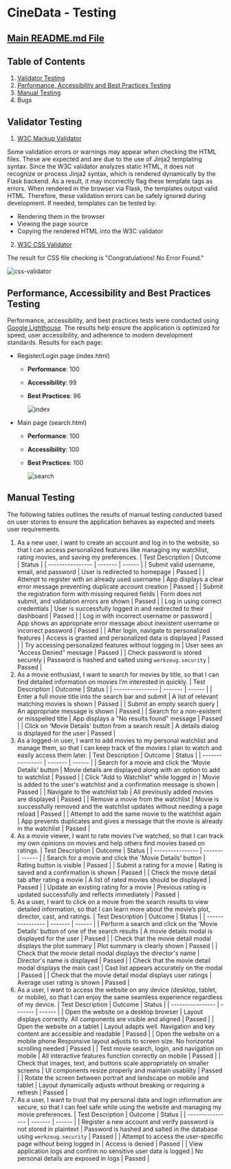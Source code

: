 # CineData - Testing

## [Main README.md File](https://github.com/FlorinMiron98/CineData/blob/main/README.md)

## Table of Contents
1. [Validator Testing](#validator-testing)
2. [Performance, Accessibility and Best Practices Testing](#performance-accessibility-and-best-practices-testing)
3. [Manual Testing](#manual-testing)
4. Bugs

## Validator Testing
1. [W3C Markup Validator](https://validator.w3.org/)

Some validation errors or warnings may appear when checking the HTML files. These are expected and are due to the use of Jinja2 templating syntax. Since the W3C validator analyzes static HTML, it does not recognize or process Jinja2 syntax, which is rendered dynamically by the Flask backend. As a result, it may incorrectly flag these template tags as errors.
When rendered in the browser via Flask, the templates output valid HTML. Therefore, these validation errors can be safely ignored during development. If needed, templates can be tested by:
- Rendering them in the browser
- Viewing the page source
- Copying the rendered HTML into the W3C validator
2. [W3C CSS Validator](https://jigsaw.w3.org/css-validator/)

The result for CSS file checking is "Congratulations! No Error Found."

![css-validator](https://github.com/user-attachments/assets/78b74670-5a6b-4108-beea-30480a1bc9ca)

## Performance, Accessibility and Best Practices Testing
Performance, accessibility, and best practices tests were conducted using [Google Lighthouse](https://developer.chrome.com/docs/lighthouse/overview). The results help ensure the application is optimized for speed, user accessibility, and adherence to modern development standards. Results for each page:
- Register/Login page (index.html)
  - **Performance**: 100
  - **Accessibility**: 99
  - **Best Practices**: 96
  
    ![index](https://github.com/user-attachments/assets/8c5e0433-51f7-4196-bf72-fde75422fb57)

- Main page (search.html)
  - **Performance**: 100
  - **Accessibility**: 100
  - **Best Practices**: 100

    ![search](https://github.com/user-attachments/assets/38860c6c-861d-4fb8-943b-ef22581a5f86)

## Manual Testing
The following tables outlines the results of manual testing conducted based on user stories to ensure the application behaves as expected and meets user requirements.
1. As a new user, I want to create an account and log in to the website, so that I can access personalized features like managing my watchlist, rating movies, and saving my preferences.
   | Test Description | Outcome | Status |
   | ---------------- | ------- | ------ |
   | Submit valid username, email, and password | User is redirected to homepage | Passed |
   | Attempt to register with an already used username | App displays a clear error message preventing duplicate account creation | Passed |
   | Submit the registration form with missing required fields | Form does not submit, and validation errors are shown | Passed |
   | Log in using correct credentials | User is successfully logged in and redirected to their dashboard | Passed |
   | Log in with incorrect username or password | App shows an appropriate error message about inexistent username or incorrect password | Passed |
   | After login, navigate to personalized features | Access is granted and personalized data is displayed | Passed |
   | Try accessing personalized features without logging in | User sees an "Access Denied" message | Passed |
   | Check password is stored securely | Password is hashed and salted using `werkzeug.security` | Passed |
2. As a movie enthusiast, I want to search for movies by title, so that I can find detailed information on movies I’m interested in quickly.
   | Test Description | Outcome | Status |
   | ---------------- | ------- | ------ |
   | Enter a full movie title into the search bar and submit | A list of relevant matching movies is shown | Passed |
   | Submit an empty search query | An appropriate message is shown | Passed |
   | Search for a non-existent or misspelled title | App displays a "No results found" message | Passed |
   | Click on 'Movie Details' button from a search result | A details dialog is displayed for the user | Passed |
3. As a logged-in user, I want to add movies to my personal watchlist and manage them, so that I can keep track of the movies I plan to watch and easily access them later.
   | Test Description | Outcome | Status |
   | ---------------- | ------- | ------ |
   | Search for a movie and click the 'Movie Details' button | Movie details are displayed along with an option to add to watchlist | Passed |
   | Click "Add to Watchlist" while logged in | Movie is added to the user's watchlist and a confirmation message is shown | Passed |
   | Navigate to the watchlist tab | All previously added movies are displayed | Passed |
   | Remove a movie from the watchlist | Movie is successfully removed and the watchlist updates without needing a page reload | Passed |
   | Attempt to add the same movie to the watchlist again | App prevents duplicates and gives a message that the movie is already in the watchlist | Passed |
4. As a movie viewer, I want to rate movies I’ve watched, so that I can track my own opinions on movies and help others find movies based on ratings.
   | Test Description | Outcome | Status |
   | ---------------- | ------- | ------ |
   | Search for a movie and click the 'Movie Details' button | Rating button is visible | Passed |
   | Submit a rating for a movie | Rating is saved and a confirmation is shown | Passed |
   | Check the movie detail tab after rating a movie | A list of rated movies should be displayed | Passed |
   | Update an existing rating for a movie | Previous rating is updated successfully and reflects immediately | Passed |
5. As a user, I want to click on a movie from the search results to view detailed information, so that I can learn more about the movie’s plot, director, cast, and ratings.
   | Test Description | Outcome | Status |
   | ---------------- | ------- | ------ |
   | Perform a search and click on the 'Movie Details' button of one of the search results | A movie details modal is displayed for the user | Passed |
   | Check that the movie detail modal displays the plot summary | Plot summary is clearly shown | Passed |
   | Check that the movie detail modal displays the director's name | Director's name is displayed | Passed |
   | Check that the movie detail modal displays the main cast | Cast list appears accurately on the modal | Passed |
   | Check that the movie detail modal displays user ratings | Average user rating is shown | Passed |
6. As a user, I want to access the website on any device (desktop, tablet, or mobile), so that I can enjoy the same seamless experience regardless of my device.
   | Test Description | Outcome | Status |
   | ---------------- | ------- | ------ |
   | Open the website on a desktop browser | Layout displays correctly. All components are visible and aligned | Passed |
   | Open the website on a tablet | Layout adapts well. Navigation and key content are accessible and readable | Passed |
   | Open the website on a mobile phone Responsive layout adjusts to screen size. No horizontal scrolling needed | Passed |
   | Test movie search, login, and navigation on mobile | All interactive features function correctly on mobile | Passed |
   | Check that images, text, and buttons scale appropriately on smaller screens | UI components resize properly and maintain usability | Passed |
   | Rotate the screen between portrait and landscape on mobile and tablet | Layout dynamically adjusts without breaking or requiring a refresh | Passed |
7. As a user, I want to trust that my personal data and login information are secure, so that I can feel safe while using the website and managing my movie preferences.
   | Test Description | Outcome | Status |
   | ---------------- | ------- | ------ |
   | Register a new account and verify password is not stored in plaintext | Password is hashed and salted in the database using `werkzeug.security` | Passed |
   | Attempt to access the user-specific page without being logged in | Access is denied | Passed |
   | View application logs and confirm no sensitive user data is logged | No personal details are exposed in logs | Passed |
